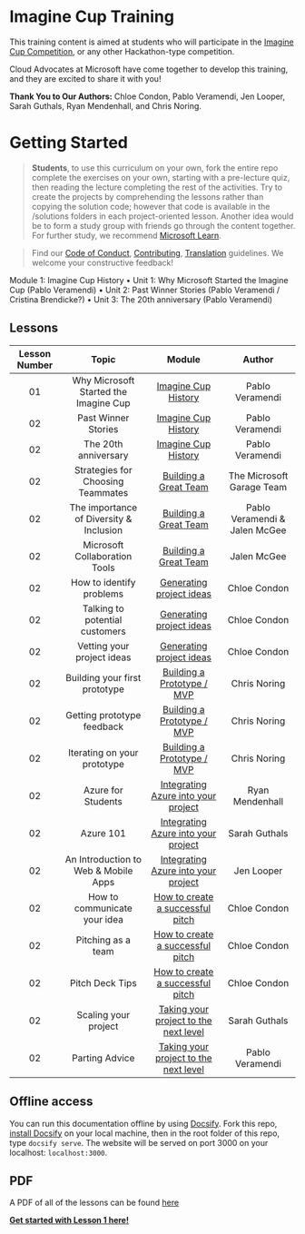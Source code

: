 # Imagine Cup Training

This training content is aimed at students who will participate in the [Imagine Cup Competition](https://imaginecup.microsoft.com/en-us/Events), or any other Hackathon-type competition. 

Cloud Advocates at Microsoft have come together to develop this training, and they are excited to share it with you!

**Thank You to Our Authors:** Chloe Condon, Pablo Veramendi, Jen Looper, Sarah Guthals, Ryan Mendenhall, and Chris Noring. 

# Getting Started

> **Students**, to use this curriculum on your own, fork the entire repo  complete the exercises on your own, starting with a pre-lecture quiz, then reading the lecture  completing the rest of the activities. Try to create the projects by comprehending the lessons rather than copying the solution code; however that code is available in the /solutions folders in each project-oriented lesson. Another idea would be to form a study group with friends  go through the content together. For further study, we recommend [Microsoft Learn](https://docs.microsoft.com/en-us/users/jenlooper-2911/collections/qprpajyoy3x0g7?WT.mc_id=academic-40229-cxa).

<!--[![Promo video](screenshot.png)]( "Promo video")

> 🎥 Click the image above for a video about the project  the folks who created it!-->

> Find our [Code of Conduct](CODE_OF_CONDUCT.md), [Contributing](CONTRIBUTING.md),  [Translation](TRANSLATIONS.md) guidelines. We welcome your constructive feedback!
>

Module 1: Imagine Cup History
•	Unit 1: Why Microsoft Started the Imagine Cup (Pablo Veramendi)
•	Unit 2: Past Winner Stories (Pablo Veramendi / Cristina Brendicke?) 
•	Unit 3: The 20th anniversary (Pablo Veramendi)

## Lessons

| Lesson Number | Topic | Module | Author |
| :-----------: | :---: | :----: | :----: | 
| 01 | Why Microsoft Started the Imagine Cup | [Imagine Cup History](1-Introduction/README.md) | Pablo Veramendi |
| 02 | Past Winner Stories | [Imagine Cup History](1-Introduction/README.md) | Pablo Veramendi |
| 02 | The 20th anniversary | [Imagine Cup History](1-Introduction/README.md) | Pablo Veramendi |
| 02 | Strategies for Choosing Teammates | [Building a Great Team](1-Introduction/README.md) | The Microsoft Garage Team|
| 02 | The importance of Diversity & Inclusion  | [Building a Great Team](1-Introduction/README.md) | Pablo Veramendi & Jalen McGee |
| 02 | Microsoft Collaboration Tools | [Building a Great Team](1-Introduction/README.md) | Jalen McGee |
| 02 | How to identify problems | [Generating project ideas](1-Introduction/README.md) | Chloe Condon |
| 02 | Talking to potential customers  | [Generating project ideas](1-Introduction/README.md) | Chloe Condon |
| 02 | Vetting your project ideas | [Generating project ideas](1-Introduction/README.md) | Chloe Condon |
| 02 | Building your first prototype  | [Building a Prototype / MVP](1-Introduction/README.md) | Chris Noring |
| 02 | Getting prototype feedback | [Building a Prototype / MVP](1-Introduction/README.md) | Chris Noring |
| 02 | Iterating on your prototype  | [Building a Prototype / MVP](1-Introduction/README.md) | Chris Noring |
| 02 | Azure for Students | [Integrating Azure into your project](1-Introduction/README.md) | Ryan Mendenhall |
| 02 | Azure 101 | [Integrating Azure into your project](1-Introduction/README.md) | Sarah Guthals |
| 02 | An Introduction to Web & Mobile Apps | [Integrating Azure into your project](1-Introduction/README.md) | Jen Looper |
| 02 | How to communicate your idea | [How to create a successful pitch](1-Introduction/README.md) | Chloe Condon |
| 02 | Pitching as a team | [How to create a successful pitch](1-Introduction/README.md) | Chloe Condon |
| 02 | Pitch Deck Tips  | [How to create a successful pitch](1-Introduction/README.md) | Chloe Condon |
| 02 | Scaling your project | [Taking your project to the next level](1-Introduction/README.md) | Sarah Guthals |
| 02 | Parting Advice | [Taking your project to the next level](1-Introduction/README.md) | Pablo Veramendi |

## Offline access

You can run this documentation offline by using [Docsify](https://docsify.js.org/#/). Fork this repo, [install Docsify](https://docsify.js.org/#/quickstart) on your local machine,  then in the root folder of this repo, type `docsify serve`. The website will be served on port 3000 on your localhost: `localhost:3000`.

## PDF

A PDF of all of the lessons can be found [here](pdf/readme.pdf)

[**Get started with Lesson 1 here!**](https://github.com/microsoft/ImagineCup/tree/main/1-History-of-Imagine-Cup/1)
